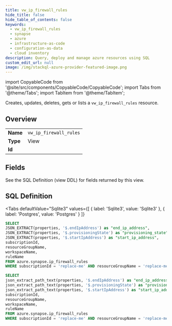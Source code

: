 ```yaml
--- 
title: vw_ip_firewall_rules
hide_title: false
hide_table_of_contents: false
keywords:
  - vw_ip_firewall_rules
  - synapse
  - azure
  - infrastructure-as-code
  - configuration-as-data
  - cloud inventory
description: Query, deploy and manage azure resources using SQL
custom_edit_url: null
image: /img/stackql-azure-provider-featured-image.png
---
```


import CopyableCode from '@site/src/components/CopyableCode/CopyableCode';
import Tabs from '@theme/Tabs';
import TabItem from '@theme/TabItem';

Creates, updates, deletes, gets or lists a <code>vw_ip_firewall_rules</code> resource.

## Overview
<table><tbody>
<tr><td><b>Name</b></td><td><code>vw_ip_firewall_rules</code></td></tr>
<tr><td><b>Type</b></td><td>View</td></tr>
<tr><td><b>Id</b></td><td><CopyableCode code="azure.synapse.vw_ip_firewall_rules" /></td></tr>
</tbody></table>

## Fields

See the SQL Definition (view DDL) for fields returned by this view.

## SQL Definition

<Tabs
defaultValue="Sqlite3"
values={[
{ label: 'Sqlite3', value: 'Sqlite3' },
{ label: 'Postgres', value: 'Postgres' }
]}
>
<TabItem value="Sqlite3">

```sql
SELECT
JSON_EXTRACT(properties, '$.endIpAddress') as "end_ip_address",
JSON_EXTRACT(properties, '$.provisioningState') as "provisioning_state",
JSON_EXTRACT(properties, '$.startIpAddress') as "start_ip_address",
subscriptionId,
resourceGroupName,
workspaceName,
ruleName
FROM azure.synapse.ip_firewall_rules
WHERE subscriptionId = 'replace-me' AND resourceGroupName = 'replace-me' AND workspaceName = 'replace-me';
```

</TabItem>
<TabItem value="Postgres">

```sql
SELECT
json_extract_path_text(properties, '$.endIpAddress') as "end_ip_address",
json_extract_path_text(properties, '$.provisioningState') as "provisioning_state",
json_extract_path_text(properties, '$.startIpAddress') as "start_ip_address",
subscriptionId,
resourceGroupName,
workspaceName,
ruleName
FROM azure.synapse.ip_firewall_rules
WHERE subscriptionId = 'replace-me' AND resourceGroupName = 'replace-me' AND workspaceName = 'replace-me';
```

</TabItem>
</Tabs>
